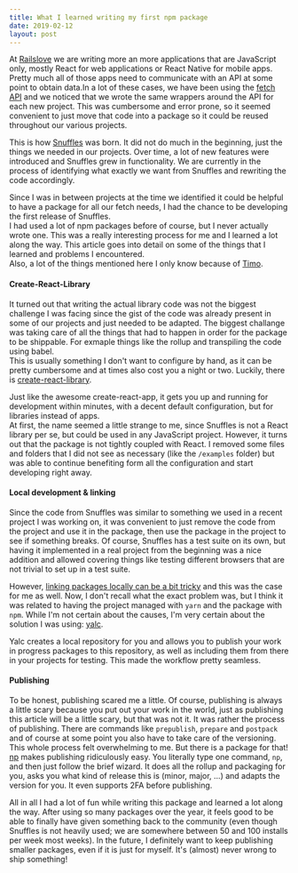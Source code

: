```yaml
---
title: What I learned writing my first npm package
date: 2019-02-12
layout: post
---
```


At [Railslove](https://railslove.com) we are writing more an more applications
that are JavaScript only, mostly React for web applications or React Native for
mobile apps. Pretty much all of those apps need to communicate with an API at
some point to obtain data.In a lot of these cases, we have been using the
[fetch API](https://developer.mozilla.org/en-US/docs/Web/API/Fetch_API) and we
noticed that we wrote the same wrappers around the API for each new project.
This was cumbersome and error prone, so it seemed convenient to just move that
code into a package so it could be reused throughout our various projects.

This is how [Snuffles](https://github.com/railslove/snuffles) was born. It did
not do much in the beginning, just the things we needed in our projects. Over
time, a lot of new features were introduced and Snuffles grew in functionality.
We are currently in the process of identifying what exactly we want from Snuffles and
rewriting the code accordingly. 

Since I was in between projects at the time we identified it could be helpful to
have a package for all our fetch needs, I had the chance to be 
developing the first release of Snuffles.  
I had used a lot of npm packages before of course, but I never actually wrote
one. This was a really interesting process for me and I learned a lot along the
way. This article goes into detail on some of the things that I learned and
problems I encountered.  
Also, a lot of the things mentioned here I only know because of
[Timo](https://timomeh.de/).

#### Create-React-Library
It turned out that writing the actual library code was not the biggest challenge
I was facing since the gist of the code was already present in some of our
projects and just needed to be adapted. The biggest challange was taking care of
all the things that had to happen in order for the package to be shippable.
For exmaple things like the rollup and transpiling the code using babel.  
This is usually something I don't want to configure by hand, as it can be pretty
cumbersome and at times also cost you a night or two. Luckily, there is
[create-react-library](https://www.npmjs.com/package/create-react-library). 

Just like the awesome create-react-app, it gets you up and running for
development within minutes, with a decent default configuration, but for
libraries instead of apps.  
At first, the name seemed a little strange to me, since Snuffles is not a React
library per se, but could be used in any JavaScript project. However, it turns
out that the package is not tightly coupled with React. I removed some files and
folders that I did not see as necessary (like the `/examples` folder) but was
able to continue benefiting form all the configuration and start developing
right away.

#### Local development & linking
Since the code from Snuffles was similar to something we used in a recent project
I was working on, it was convenient to just remove the code from the project and
use it in the package, then use the package in the project to see if something
breaks. Of course, Snuffles has a test suite on its own, but having it
implemented in a real project from the beginning was a nice addition and allowed
covering things like testing different browsers that are not trivial to set up
in a test suite.

However, [linking packages locally can be a bit
tricky](https://github.com/yarnpkg/yarn/issues/1761#issuecomment-259706202) and
this was the case for me as well. Now, I don't recall what the exact problem
was, but I think it was related to having the project managed with `yarn` and
the package with `npm`. While I'm not certain about the causes, I'm very certain
about the solution I was using: [yalc](https://www.npmjs.com/package/yalc).

Yalc creates a local repository for you and allows you to publish your work in
progress packages to this repository, as well as including them from there in
your projects for testing. This made the workflow pretty seamless.

#### Publishing
To be honest, publishing scared me a little. Of course, publishing is always a
little scary because you put out your work in the world, just as publishing this
article will be a little scary, but that was not it. It was rather the process
of publishing. There are commands like `prepublish`, `prepare` and `postpack`
and of course at some point you also have to take care of the versioning. This
whole process felt overwhelming to me. But there is a package for that!  
[np](https://github.com/sindresorhus/np) makes publishing ridiculously easy. You
literally type one command, `np`, and then just follow the brief wizard. It does
all the rollup and packaging for you, asks you what kind of release this is
(minor, major, ...) and adapts the version for you. It even supports 2FA before
publishing.

All in all I had a lot of fun while writing this package and learned a lot along
the way. After using so many packages over the year, it feels good to be able to
finally have given something back to the community (even though Snuffles is not
heavily used; we are somewhere between 50 and 100 installs per week most weeks).
In the future, I definitely want to keep publishing smaller packages, even if it
is just for myself. It's (almost) never wrong to ship something!
